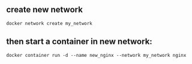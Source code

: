 ## create new network

```console
docker network create my_network
```

## then start a container in new network:

```console
docker container run -d --name new_nginx --network my_network nginx
```